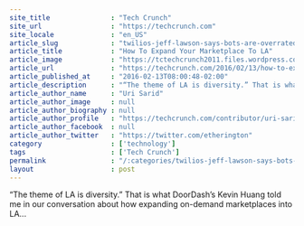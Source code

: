 ```yaml
---
site_title               : "Tech Crunch"
site_url                 : "https://techcrunch.com"
site_locale              : "en_US"
article_slug             : "twilios-jeff-lawson-says-bots-are-overrated"
article_title            : "How To Expand Your Marketplace To LA"
article_image            : "https://tctechcrunch2011.files.wordpress.com/2016/02/shutterstock_221257264.jpg?w=764&h=400&crop=1"
article_url              : "https://techcrunch.com/2016/02/13/how-to-expand-your-marketplace-to-la/"
article_published_at     : "2016-02-13T08:00:48-02:00"
article_description      : "“The theme of LA is diversity.” That is what DoorDash’s Kevin Huang told me in our conversation about how expanding on-demand marketplaces into LA..."
article_author_name      : "Uri Sarid"
article_author_image     : null
article_author_biography : null
article_author_profile   : "https://techcrunch.com/contributor/uri-sarid/"
article_author_facebook  : null
article_author_twitter   : "https://twitter.com/etherington"
category                 : ['technology']
tags                     : ['Tech Crunch']
permalink                : "/:categories/twilios-jeff-lawson-says-bots-are-overrated/"
layout                   : post
---
```


“The theme of LA is diversity.” That is what DoorDash’s Kevin Huang told me in our conversation about how expanding on-demand marketplaces into LA...
